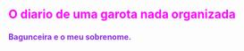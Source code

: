 <html lang="pt-br">
<h2> O diario de uma garota nada organizada </h2>
    <h4> <p> Bagunceira e o meu sobrenome. </p> <h4> 
   <style>
       h2{color:fuchsia}
        </style>
        <style> 
           h4{color:blueviolet}
        
        </style>
       
    <p>Esses dias eu estava jogando em meu computador escutando musica normalmente, certo? Mas em uma certa hora chegou em uma musica que eu nao aguentei levantei e comecei a dancar igual esse gatinho: </p>
        <p> ![gif-de-gatinho-dancando](https://user-images.githubusercontent.com/106698484/171486800-16c46e5c-e522-43d5-a692-77d0a7c32b1e.gif)
</p>

  <h4> <p> E fiquei gritando la igual louca acredita!</p> </h4>
    
   <h4><p>"EU NASCI A DEZ MIL ANOS ATRAZ E NAO TEM NADA NESSE MUNDO QUE EU NAO SAIBA DEMAAIS!!</p> </h4>
<p> E ja nao basta esse dia vergonhoso ontem mesmo fiquei doida no jogo girando escutando Dancin, eu fiquei exatamente assim:</p>
        <p> ![nyan-cat](https://user-images.githubusercontent.com/106698484/171486817-39934f13-eda7-4094-ad2a-8faa5d942cfc.gif)
</p>
<h4><p> "DANCING, DANCIN ITS WHAT TO DOOO, DANCING ALL NIGHT I DOO!! DANCING ITS WHAT CLEAN MY SOUL!! </p> </h4>
        
    <p> ai gente pelo amor de deus ne, ate parece que tem formiga no bum bum!!</p>
        <p> Hoje eu fiquei mais parada doque morto no tumulo, cara eu tenho 12 anos estou prestes a fazer 13, eu tenho muita energia acumulada, nao consigo segurar,fala serio!!!</
